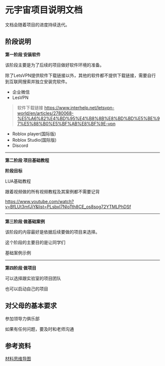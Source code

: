 # 元宇宙项目说明文档

文档会随着项目的进度持续迭代。


## 阶段说明

**第一阶段 安装软件**

该阶段主要是为了后续的项目做好软件环境的准备。

除了LetsVPN提供软件下载链接以外，其他的软件都不提供下载链接，需要自行到互联网搜索并独立安装完软件。

* 企业微信
* LesVPN

> 软件下载链接 https://www.interhelp.net/letsvpn-world/en/articles/2780068-%E5%A6%82%E4%BD%95%E4%B8%8B%E8%BD%BD%E5%BE%97%E5%88%B0%E5%BF%AB%E8%BF%9E-vpn

* Roblox player(国际版)
* Roblox Studio(国际版)
* Discord

---

**第二阶段 项目基础教程**

**阶段目标**


LUA基础教程

跟着视频做的所有视频教程及其案例都不需要记背

https://www.youtube.com/watch?v=BfLUt3mfJiY&list=PLsbxI7NIoTth8CE_os8sog72YTMLPhDSf

---

**第三阶段 做基础案例**

该阶段的内容最好是依据后续要做的项目来选择。

这个阶段的主要目的是让同学们

基础案例示例

---

**第四阶段 做项目**

可以选择跟实验室的项目团队

也可以启动自己的项目

## 对父母的基本要求

参加领导力俱乐部

如果有任何问题，要及时和老师沟通


## 参考资料

[材料思维导图](/blogs/Proflu/项目/Roblox/AI_Robolx.md)
